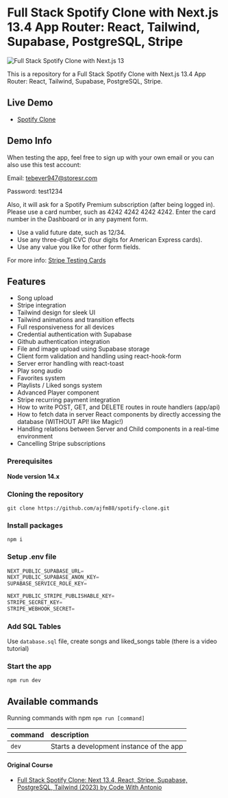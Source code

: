 # Full Stack Spotify Clone with Next.js 13.4 App Router: React, Tailwind, Supabase, PostgreSQL, Stripe

![Full Stack Spotify Clone with Next.js 13](https://user-images.githubusercontent.com/23248726/241812095-2722c7bd-2d8f-44a9-97b9-f2711a8d8b64.png)

This is a repository for a Full Stack Spotify Clone with Next.js 13.4 App Router: React, Tailwind, Supabase, PostgreSQL, Stripe.

## Live Demo

- [Spotify Clone](https://spotify-ajfm88.vercel.app)

## Demo Info

When testing the app, feel free to sign up with your own email or you can also use this test account:

Email: tebever947@storesr.com

Password: test1234

Also, it will ask for a Spotify Premium subscription (after being logged in). Please use a card number, such as 4242 4242 4242 4242. Enter the card number in the Dashboard or in any payment form.

- Use a valid future date, such as 12/34.
- Use any three-digit CVC (four digits for American Express cards).
- Use any value you like for other form fields.

For more info: [Stripe Testing Cards](https://stripe.com/docs/testing)

## Features

- Song upload
- Stripe integration
- Tailwind design for sleek UI
- Tailwind animations and transition effects
- Full responsiveness for all devices
- Credential authentication with Supabase
- Github authentication integration
- File and image upload using Supabase storage
- Client form validation and handling using react-hook-form
- Server error handling with react-toast
- Play song audio
- Favorites system
- Playlists / Liked songs system
- Advanced Player component
- Stripe recurring payment integration
- How to write POST, GET, and DELETE routes in route handlers (app/api)
- How to fetch data in server React components by directly accessing the database (WITHOUT API! like Magic!)
- Handling relations between Server and Child components in a real-time environment
- Cancelling Stripe subscriptions

### Prerequisites

**Node version 14.x**

### Cloning the repository

```shell
git clone https://github.com/ajfm88/spotify-clone.git
```

### Install packages

```shell
npm i
```

### Setup .env file

```js
NEXT_PUBLIC_SUPABASE_URL=
NEXT_PUBLIC_SUPABASE_ANON_KEY=
SUPABASE_SERVICE_ROLE_KEY=

NEXT_PUBLIC_STRIPE_PUBLISHABLE_KEY=
STRIPE_SECRET_KEY=
STRIPE_WEBHOOK_SECRET=
```

### Add SQL Tables

Use `database.sql` file, create songs and liked_songs table (there is a video tutorial)

### Start the app

```shell
npm run dev
```

## Available commands

Running commands with npm `npm run [command]`

| command | description                              |
| :------ | :--------------------------------------- |
| `dev`   | Starts a development instance of the app |

#### Original Course

- [Full Stack Spotify Clone: Next 13.4, React, Stripe, Supabase, PostgreSQL, Tailwind (2023) by Code With Antonio](https://youtu.be/2aeMRB8LL4o)
